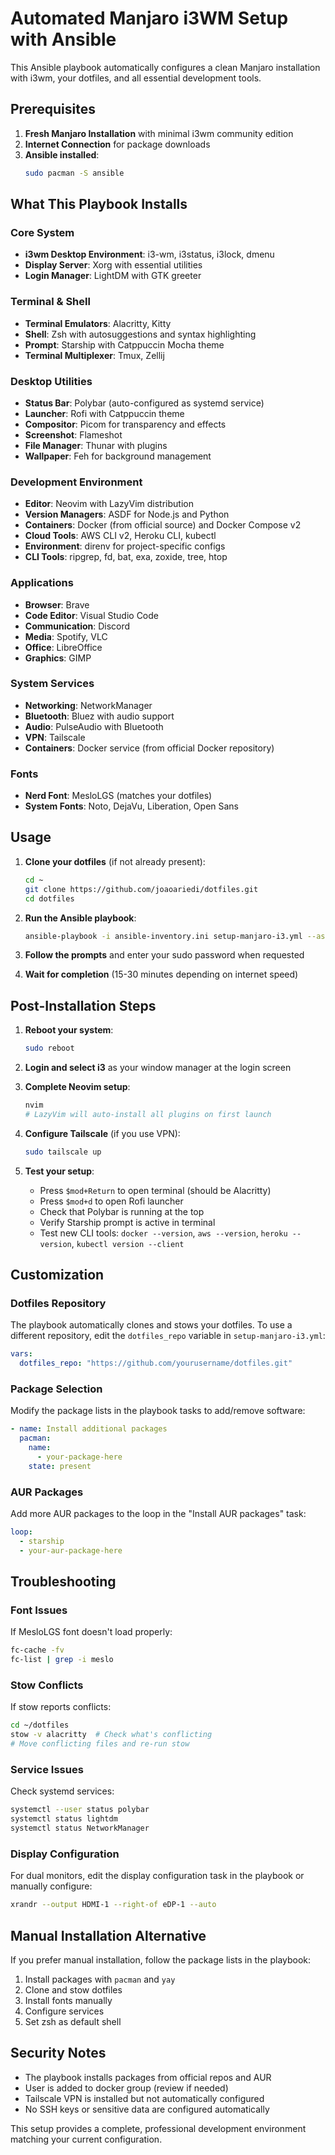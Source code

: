 # Automated Manjaro i3WM Setup with Ansible

This Ansible playbook automatically configures a clean Manjaro installation with i3wm, your dotfiles, and all essential development tools.

## Prerequisites

1. **Fresh Manjaro Installation** with minimal i3wm community edition
2. **Internet Connection** for package downloads
3. **Ansible installed**:
   ```bash
   sudo pacman -S ansible
   ```

## What This Playbook Installs

### Core System
- **i3wm Desktop Environment**: i3-wm, i3status, i3lock, dmenu
- **Display Server**: Xorg with essential utilities
- **Login Manager**: LightDM with GTK greeter

### Terminal & Shell
- **Terminal Emulators**: Alacritty, Kitty
- **Shell**: Zsh with autosuggestions and syntax highlighting
- **Prompt**: Starship with Catppuccin Mocha theme
- **Terminal Multiplexer**: Tmux, Zellij

### Desktop Utilities
- **Status Bar**: Polybar (auto-configured as systemd service)
- **Launcher**: Rofi with Catppuccin theme
- **Compositor**: Picom for transparency and effects
- **Screenshot**: Flameshot
- **File Manager**: Thunar with plugins
- **Wallpaper**: Feh for background management

### Development Environment
- **Editor**: Neovim with LazyVim distribution
- **Version Managers**: ASDF for Node.js and Python
- **Containers**: Docker (from official source) and Docker Compose v2
- **Cloud Tools**: AWS CLI v2, Heroku CLI, kubectl
- **Environment**: direnv for project-specific configs
- **CLI Tools**: ripgrep, fd, bat, exa, zoxide, tree, htop

### Applications
- **Browser**: Brave
- **Code Editor**: Visual Studio Code
- **Communication**: Discord
- **Media**: Spotify, VLC
- **Office**: LibreOffice
- **Graphics**: GIMP

### System Services
- **Networking**: NetworkManager
- **Bluetooth**: Bluez with audio support
- **Audio**: PulseAudio with Bluetooth
- **VPN**: Tailscale
- **Containers**: Docker service (from official Docker repository)

### Fonts
- **Nerd Font**: MesloLGS (matches your dotfiles)
- **System Fonts**: Noto, DejaVu, Liberation, Open Sans

## Usage

1. **Clone your dotfiles** (if not already present):
   ```bash
   cd ~
   git clone https://github.com/joaoariedi/dotfiles.git
   cd dotfiles
   ```

2. **Run the Ansible playbook**:
   ```bash
   ansible-playbook -i ansible-inventory.ini setup-manjaro-i3.yml --ask-become-pass
   ```

3. **Follow the prompts** and enter your sudo password when requested

4. **Wait for completion** (15-30 minutes depending on internet speed)

## Post-Installation Steps

1. **Reboot your system**:
   ```bash
   sudo reboot
   ```

2. **Login and select i3** as your window manager at the login screen

3. **Complete Neovim setup**:
   ```bash
   nvim
   # LazyVim will auto-install all plugins on first launch
   ```

4. **Configure Tailscale** (if you use VPN):
   ```bash
   sudo tailscale up
   ```

5. **Test your setup**:
   - Press `$mod+Return` to open terminal (should be Alacritty)
   - Press `$mod+d` to open Rofi launcher
   - Check that Polybar is running at the top
   - Verify Starship prompt is active in terminal
   - Test new CLI tools: `docker --version`, `aws --version`, `heroku --version`, `kubectl version --client`

## Customization

### Dotfiles Repository
The playbook automatically clones and stows your dotfiles. To use a different repository, edit the `dotfiles_repo` variable in `setup-manjaro-i3.yml`:

```yaml
vars:
  dotfiles_repo: "https://github.com/yourusername/dotfiles.git"
```

### Package Selection
Modify the package lists in the playbook tasks to add/remove software:

```yaml
- name: Install additional packages
  pacman:
    name:
      - your-package-here
    state: present
```

### AUR Packages
Add more AUR packages to the loop in the "Install AUR packages" task:

```yaml
loop:
  - starship
  - your-aur-package-here
```

## Troubleshooting

### Font Issues
If MesloLGS font doesn't load properly:
```bash
fc-cache -fv
fc-list | grep -i meslo
```

### Stow Conflicts
If stow reports conflicts:
```bash
cd ~/dotfiles
stow -v alacritty  # Check what's conflicting
# Move conflicting files and re-run stow
```

### Service Issues
Check systemd services:
```bash
systemctl --user status polybar
systemctl status lightdm
systemctl status NetworkManager
```

### Display Configuration
For dual monitors, edit the display configuration task in the playbook or manually configure:
```bash
xrandr --output HDMI-1 --right-of eDP-1 --auto
```

## Manual Installation Alternative

If you prefer manual installation, follow the package lists in the playbook:

1. Install packages with `pacman` and `yay`
2. Clone and stow dotfiles
3. Install fonts manually
4. Configure services
5. Set zsh as default shell

## Security Notes

- The playbook installs packages from official repos and AUR
- User is added to docker group (review if needed)
- Tailscale VPN is installed but not automatically configured
- No SSH keys or sensitive data are configured automatically

This setup provides a complete, professional development environment matching your current configuration.